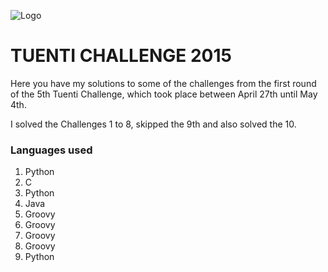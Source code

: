 ![Logo](https://contest.tuenti.net/resources/logo.png)

# TUENTI CHALLENGE 2015

Here you have my solutions to some of the challenges from the first round of the 5th Tuenti Challenge, which took place between April 27th until May 4th.

I solved the Challenges 1 to 8, skipped the 9th and also solved the 10.

### Languages used
1. Python
2. C
3. Python
4. Java
5. Groovy
6. Groovy
7. Groovy
8. Groovy
10. Python
